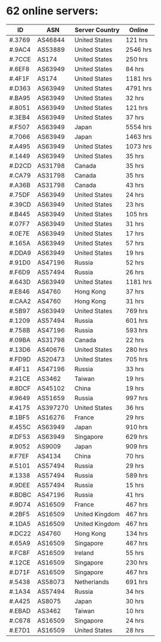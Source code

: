 # 62 online servers:

| ID | ASN | Server Country | Online |
| ------ | ------ | ------ | ------ |
| #.3769 | AS46844 | United States | 121 hrs |
| #.9AC4 | AS53889 | United States | 2546 hrs |
| #.7CCE | AS174 | United States | 250 hrs |
| #.6EF8 | AS63949 | United States | 84 hrs |
| #.4F1F | AS174 | United States | 1181 hrs |
| #.D363 | AS63949 | United States | 4791 hrs |
| #.BA95 | AS63949 | United States | 32 hrs |
| #.8051 | AS63949 | United States | 121 hrs |
| #.3EB4 | AS63949 | United States | 37 hrs |
| #.F507 | AS63949 | Japan | 5554 hrs |
| #.7066 | AS63949 | Japan | 1463 hrs |
| #.A495 | AS63949 | United States | 1073 hrs |
| #.1449 | AS63949 | United States | 35 hrs |
| #.D2CD | AS31798 | Canada | 35 hrs |
| #.CA79 | AS31798 | Canada | 35 hrs |
| #.A36B | AS31798 | Canada | 43 hrs |
| #.75DF | AS63949 | United States | 24 hrs |
| #.39CD | AS63949 | United States | 23 hrs |
| #.B445 | AS63949 | United States | 105 hrs |
| #.07F7 | AS63949 | United States | 31 hrs |
| #.0E7E | AS63949 | United States | 17 hrs |
| #.165A | AS63949 | United States | 57 hrs |
| #.DDA9 | AS63949 | United States | 19 hrs |
| #.91D0 | AS47196 | Russia | 52 hrs |
| #.F6D9 | AS57494 | Russia | 26 hrs |
| #.643D | AS63949 | United States | 1181 hrs |
| #.E846 | AS4760 | Hong Kong | 37 hrs |
| #.CAA2 | AS4760 | Hong Kong | 31 hrs |
| #.5B97 | AS63949 | United States | 769 hrs |
| #.1209 | AS57494 | Russia | 601 hrs |
| #.758B | AS47196 | Russia | 593 hrs |
| #.09BA | AS31798 | Canada | 22 hrs |
| #.13D6 | AS40676 | United States | 280 hrs |
| #.FD9D | AS20473 | United States | 705 hrs |
| #.4F11 | AS47196 | Russia | 33 hrs |
| #.21CE | AS3462 | Taiwan | 19 hrs |
| #.8DCF | AS45102 | China | 19 hrs |
| #.9649 | AS51659 | Russia | 997 hrs |
| #.4175 | AS397270 | United States | 36 hrs |
| #.1BF5 | AS16276 | France | 29 hrs |
| #.455C | AS63949 | Japan | 910 hrs |
| #.DF53 | AS63949 | Singapore | 629 hrs |
| #.9052 | AS9009 | Japan | 909 hrs |
| #.F7EF | AS4134 | China | 70 hrs |
| #.5101 | AS57494 | Russia | 29 hrs |
| #.1338 | AS57494 | Russia | 589 hrs |
| #.9DEE | AS57494 | Russia | 15 hrs |
| #.BDBC | AS47196 | Russia | 41 hrs |
| #.9D74 | AS16509 | France | 467 hrs |
| #.2BF5 | AS16509 | United Kingdom | 467 hrs |
| #.1DA5 | AS16509 | United Kingdom | 467 hrs |
| #.DC22 | AS4760 | Hong Kong | 134 hrs |
| #.65A9 | AS16509 | Singapore | 467 hrs |
| #.FC8F | AS16509 | Ireland | 55 hrs |
| #.12CE | AS16509 | Singapore | 230 hrs |
| #.D71F | AS16509 | Singapore | 467 hrs |
| #.5438 | AS58073 | Netherlands | 691 hrs |
| #.1A34 | AS57494 | Russia | 34 hrs |
| #.A425 | AS8075 | Japan | 30 hrs |
| #.EBAD | AS3462 | Taiwan | 10 hrs |
| #.C678 | AS16509 | Singapore | 24 hrs |
| #.E7D1 | AS16509 | United States | 28 hrs |


